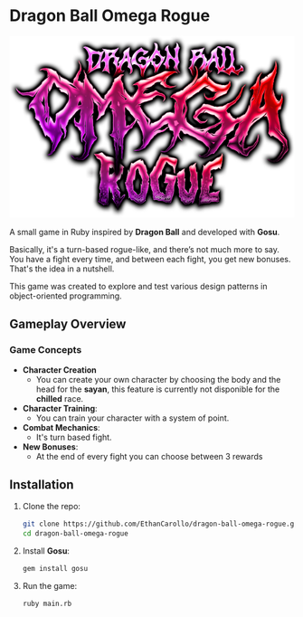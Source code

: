 # Dragon Ball Omega Rogue

<p align="center">
  <img src="./assets/title/dbrogue.png" alt="Dragon Ball Omega Rogue Banner" />
</p>

A small game in Ruby inspired by **Dragon Ball** and developed with **Gosu**.

Basically, it's a turn-based rogue-like, and there’s not much more to say.
You have a fight every time, and between each fight, you get new bonuses. That's the idea in a nutshell.

This game was created to explore and test various design patterns in object-oriented programming.

## Gameplay Overview

### Game Concepts
- **Character Creation**
    - You can create your own character by choosing the body and the head for the **sayan**, this feature is currently not disponible for the **chilled** race. 
- **Character Training**: 
    - You can train your character with a system of point.
- **Combat Mechanics**: 
    - It's turn based fight.
- **New Bonuses**: 
    - At the end of every fight you can choose between 3 rewards

## Installation

1. Clone the repo:
   ```bash
   git clone https://github.com/EthanCarollo/dragon-ball-omega-rogue.git
   cd dragon-ball-omega-rogue
   ```
   
2. Install **Gosu**:
   ```bash
   gem install gosu
   ```

3. Run the game:
   ```bash
   ruby main.rb
   ```
